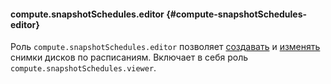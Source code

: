 #### compute.snapshotSchedules.editor {#compute-snapshotSchedules-editor}

Роль `compute.snapshotSchedules.editor` позволяет [создавать](../compute/operations/snapshot-control/create-schedule.md) и [изменять](../compute/operations/snapshot-control/update-schedule.md) снимки дисков по расписаниям. Включает в себя роль `compute.snapshotSchedules.viewer`.